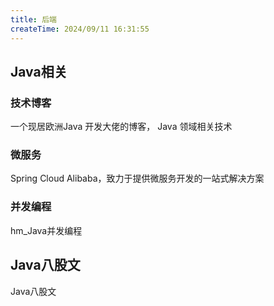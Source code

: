 ```yaml
---
title: 后端
createTime: 2024/09/11 16:31:55
---
```


## Java相关

### 技术博客

<CardGrid>  

<LinkCard icon="https://javadoop.com/favicon.ico" title="Javadoop" href="https://javadoop.com/">

一个现居欧洲Java 开发大佬的博客， Java 领域相关技术

</LinkCard> 

</CardGrid>





### 微服务

<CardGrid>  

<LinkCard icon="https://spring-cloud-alibaba-group.github.io/zh-cn/favicon.ico" title="Spring Cloud Alibaba" href="https://spring-cloud-alibaba-group.github.io/zh-cn/">

Spring Cloud Alibaba，致力于提供微服务开发的一站式解决方案

</LinkCard> 

</CardGrid>

### 并发编程

<CardGrid>  

<LinkCard icon="mingcute:doc-line" title="hm_juc" href="https://www.yuque.com/mo_ming/gl7b70/gw2xt5">

hm_Java并发编程

</LinkCard> 

</CardGrid>

## Java八股文

<CardGrid>  

<LinkCard icon="https://javaguide.cn/favicon.ico" title="JavaGuide" href="https://javaguide.cn/home.html">

Java八股文

</LinkCard> 

</CardGrid>

